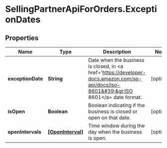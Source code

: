 # SellingPartnerApiForOrders.ExceptionDates

## Properties

Name | Type | Description | Notes
------------ | ------------- | ------------- | -------------
**exceptionDate** | **String** | Date when the business is closed, in &lt;a href&#x3D;&#39;https://developer-docs.amazon.com/sp-api/docs/iso-8601&#39;&gt;ISO 8601&lt;/a&gt; date format. | [optional] 
**isOpen** | **Boolean** | Boolean indicating if the business is closed or open on that date. | [optional] 
**openIntervals** | [**[OpenInterval]**](OpenInterval.md) | Time window during the day when the business is open. | [optional] 


